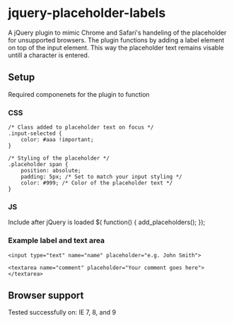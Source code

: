 jquery-placeholder-labels
=========================

A jQuery plugin to mimic Chrome and Safari's handeling of the placeholder for unsupported browsers. The plugin functions by adding a label element on top of the input element. This way the placeholder text remains visable untill a character is entered.

Setup
-----
Required componenets for the plugin to function

### CSS
	/* Class added to placeholder text on focus */
	.input-selected {
		color: #aaa !important;
	}

	/* Styling of the placeholder */
	.placeholder span {
		position: absolute;
		padding: 5px; /* Set to match your input styling */
		color: #999; /* Color of the placeholder text */
	}

### JS
Include after jQuery is loaded
	$( function() {
		add_placeholders();
	});

### Example label and text area
	<input type="text" name="name" placeholder="e.g. John Smith">

	<textarea name="comment" placeholder="Your comment goes here"></textarea>


Browser support
---------------
Tested successfully on:
IE 7, 8, and 9


